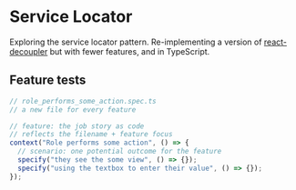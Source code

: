 # Service Locator

Exploring the service locator pattern. Re-implementing a version of
[react-decoupler](https://github.com/testdouble/react-decoupler) but with fewer
features, and in TypeScript.

## Feature tests

```ts
// role_performs_some_action.spec.ts
// a new file for every feature

// feature: the job story as code
// reflects the filename + feature focus
context("Role performs some action", () => {
  // scenario: one potential outcome for the feature
  specify("they see the some view", () => {});
  specify("using the textbox to enter their value", () => {});
});
```
